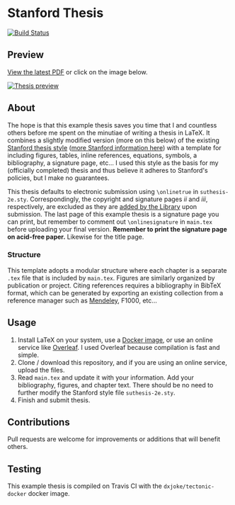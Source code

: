 # Stanford Thesis

[![Build Status](https://travis-ci.org/dcroote/stanford-thesis-example.svg?branch=master)](https://travis-ci.org/dcroote/stanford-thesis-example)

## Preview
[View the latest PDF](https://github.com/kkovary/stanford-thesis/blob/master/stanford_thesis.pdf) or click on the image below.

[![Thesis preview](preview.png)](https://github.com/kkovary/stanford-thesis/blob/master/stanford_thesis.pdf)

## About
The hope is that this example thesis saves you time that I and countless others before me spent on the minutiae of writing a thesis in LaTeX. It combines a slightly modified version (more on this below) of the existing [Stanford thesis style](https://www.stanford.edu/dept/sul2/etdhelpupload/0/06/Suthesis-2e.sty) ([more Stanford information here](https://library.stanford.edu/research/bibliography-management/latex-bibtex-and-overleaf)) with a template for including figures, tables, inline references, equations, symbols, a bibliography, a signature page, etc...
I used this style as the basis for my (officially completed) thesis and thus believe it adheres to Stanford's policies, but I make no guarantees.

This thesis defaults to electronic submission using `\onlinetrue` in `suthesis-2e.sty`. Correspondingly, the copyright and signature pages *ii* and *iii*, respectively, are excluded as they are [added by the Library](https://registrar.stanford.edu/students/dissertation-and-thesis-submission/electronic-dissertationthesis-faq) upon submission. The last page of this example thesis is a signature page you can print, but remember to comment out `\onlinesignature` in `main.tex` before uploading your final version. **Remember to print the signature page on acid-free paper.** Likewise for the title page.

### Structure
This template adopts a modular structure where each chapter is a separate `.tex` file that is included by `main.tex`. Figures are similarly organized by publication or project. Citing references requires a bibliography in BibTeX format, which can be generated by exporting an existing collection from a reference manager such as [Mendeley](https://blog.mendeley.com/2012/03/24/how-to-series-generate-bibtex-files-for-your-collections-for-use-in-latex-part-3-of-12/), F1000, etc...

## Usage
1. Install LaTeX on your system, use a [Docker image](https://hub.docker.com/r/dxjoke/tectonic-docker), or use an online service like [Overleaf](https://www.overleaf.com). I used Overleaf because compilation is fast and simple.
2. Clone / download this repository, and if you are using an online service, upload the files.
3. Read `main.tex` and update it with your information. Add your bibliography, figures, and chapter text. There should be no need to further modify the Stanford style file `suthesis-2e.sty`.
4. Finish and submit thesis.

## Contributions
Pull requests are welcome for improvements or additions that will benefit others.

## Testing
This example thesis is compiled on Travis CI with the `dxjoke/tectonic-docker` docker image.

